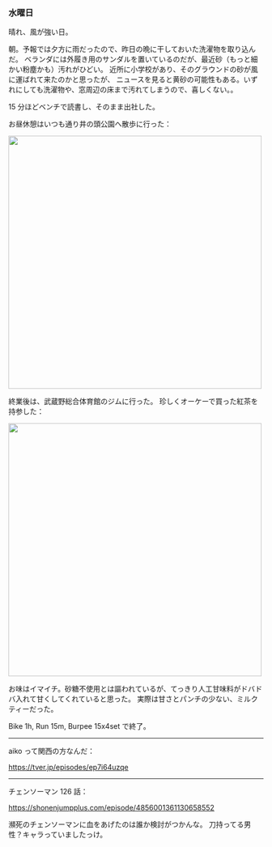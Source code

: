 ### 水曜日

晴れ、風が強い日。

朝。予報では夕方に雨だったので、昨日の晩に干しておいた洗濯物を取り込んだ。
ベランダには外履き用のサンダルを置いているのだが、最近砂（もっと細かい粉塵かも）汚れがひどい。
近所に小学校があり、そのグラウンドの砂が風に運ばれて来たのかと思ったが、
ニュースを見ると黄砂の可能性もある。いずれにしても洗濯物や、窓周辺の床まで汚れてしまうので、喜しくない。。

15 分ほどベンチで読書し、そのまま出社した。

お昼休憩はいつも通り井の頭公園へ散歩に行った：

<img src="https://i.imgur.com/2G1aanh.jpg" width="500">

終業後は、武蔵野総合体育館のジムに行った。
珍しくオーケーで買った紅茶を持参した：

<img src="https://i.imgur.com/eYQMARj.jpg" width="500">

お味はイマイチ。砂糖不使用とは謳われているが、てっきり人工甘味料がドバドバ入れて甘くしてくれていると思った。
実際は甘さとパンチの少ない、ミルクティーだった。

Bike 1h, Run 15m, Burpee 15x4set で終了。

---

aiko って関西の方なんだ：

https://tver.jp/episodes/ep7i64uzqe

---

チェンソーマン 126 話：

https://shonenjumpplus.com/episode/4856001361130658552

瀕死のチェンソーマンに血をあげたのは誰か検討がつかんな。
刀持ってる男性？キャラっていましたっけ。